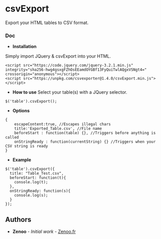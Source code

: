 # csvExport

Export your HTML tables to CSV format.

### Doc

* **Installation**

Simply import JQuery & csvExport into your HTML.
```
<script src="https://code.jquery.com/jquery-3.2.1.min.js" integrity="sha256-hwg4gsxgFZhOsEEamdOYGBf13FyQuiTwlAQgxVSNgt4=" crossorigin="anonymous"></script>
<script src="https://unpkg.com/csvexporter@1.4.0/csvExport.min.js"></script>	
```
* **How to use**
Select your table(s) with a JQuery selector.
```
$('table').csvExport();
```
* **Options**
```
{
    escapeContent:true, //Escapes illegal chars
    title:'Exported_Table.csv', //File name
    beforeStart : function(table) {}, //Triggers before anything is called
    onStringReady : function(currentString) {} //Triggers when your CSV string is ready
}
```
* **Example**
```
$('table').csvExport({
  title: "Table_Test.csv",
  beforeStart: function(t){
    console.log(t);
  },
  onStringReady: function(s){
    console.log(s);
  }
});
```

## Authors

* **Zenoo** - *Initial work* - [Zenoo.fr](http://zenoo.fr)
